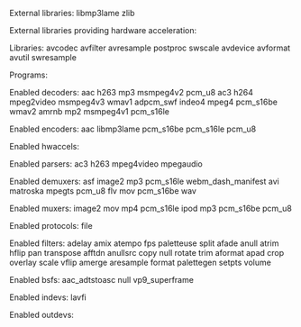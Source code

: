 External libraries:
libmp3lame              zlib

External libraries providing hardware acceleration:

Libraries:
avcodec                 avfilter                avresample              postproc                swscale
avdevice                avformat                avutil                  swresample

Programs:

Enabled decoders:
aac                     h263                    mp3                     msmpeg4v2               pcm_u8
ac3                     h264                    mpeg2video              msmpeg4v3               wmav1
adpcm_swf               indeo4                  mpeg4                   pcm_s16be               wmav2
amrnb                   mp2                     msmpeg4v1               pcm_s16le

Enabled encoders:
aac                     libmp3lame              pcm_s16be               pcm_s16le               pcm_u8

Enabled hwaccels:

Enabled parsers:
ac3                     h263                    mpeg4video              mpegaudio

Enabled demuxers:
asf                     image2                  mp3                     pcm_s16le               webm_dash_manifest
avi                     matroska                mpegts                  pcm_u8
flv                     mov                     pcm_s16be               wav

Enabled muxers:
image2                  mov                     mp4                     pcm_s16le
ipod                    mp3                     pcm_s16be               pcm_u8

Enabled protocols:
file

Enabled filters:
adelay                  amix                    atempo                  fps                     paletteuse              split
afade                   anull                   atrim                   hflip                   pan                     transpose
afftdn                  anullsrc                copy                    null                    rotate                  trim
aformat                 apad                    crop                    overlay                 scale                   vflip
amerge                  aresample               format                  palettegen              setpts                  volume

Enabled bsfs:
aac_adtstoasc           null                    vp9_superframe

Enabled indevs:
lavfi

Enabled outdevs: